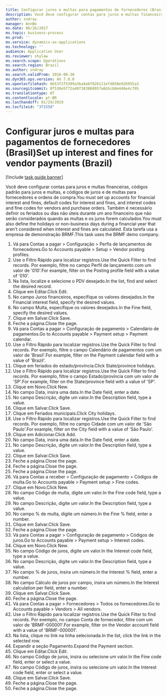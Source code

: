 ```yaml
---
title: Configurar juros e multas para pagamentos de fornecedores (Brasil)
description: Você deve configurar contas para juros e multas financeiras, códigos padrão para juros e multas, e códigos de juros e de multas para fornecedores e ordens de compra.
author: sndray
manager: AnnBe
ms.date: 06/26/2017
ms.topic: business-process
ms.prod: ''
ms.service: dynamics-ax-applications
ms.technology: ''
audience: Application User
ms.reviewer: shylaw
ms.search.scope: Operations
ms.search.region: Brazil
ms.author: sndray
ms.search.validFrom: 2016-06-30
ms.dyn365.ops.version: AX 7.0.0
ms.openlocfilehash: 6b53f2f5399a3ba4abf826111efd038e926955a3
ms.sourcegitcommit: 0f530e5f72a40f383868957a6b5cb0e446e4c795
ms.translationtype: HT
ms.contentlocale: pt-BR
ms.lasthandoff: 01/29/2019
ms.locfileid: "371558"
---
```

# <a name="set-up-interest-and-fines-for-vendor-payments-brazil"></a><span data-ttu-id="990c0-103">Configurar juros e multas para pagamentos de fornecedores (Brasil)</span><span class="sxs-lookup"><span data-stu-id="990c0-103">Set up interest and fines for vendor payments (Brazil)</span></span>

[!include [task guide banner](../../includes/task-guide-banner.md)]

<span data-ttu-id="990c0-104">Você deve configurar contas para juros e multas financeiras, códigos padrão para juros e multas, e códigos de juros e de multas para fornecedores e ordens de compra.</span><span class="sxs-lookup"><span data-stu-id="990c0-104">You must set up accounts for financial interest and fines, default codes for interest and fines, and interest codes and fine codes for vendors and purchase orders.</span></span> <span data-ttu-id="990c0-105">Também é necessário definir os feriados ou dias não úteis durante um ano financeiro que não serão considerados quando as multas e os juros forem calculados.</span><span class="sxs-lookup"><span data-stu-id="990c0-105">You must also define the holidays or non-business days during a financial year that aren't considered when interest and fines are calculated.</span></span>  <span data-ttu-id="990c0-106">Esta tarefa usa a empresa de demonstração BRMF.</span><span class="sxs-lookup"><span data-stu-id="990c0-106">This task uses the BRMF demo company.</span></span>

1. <span data-ttu-id="990c0-107">Vá para Contas a pagar > Configuração > Perfis de lançamentos de fornecedores.</span><span class="sxs-lookup"><span data-stu-id="990c0-107">Go to Accounts payable > Setup > Vendor posting profiles.</span></span>
2. <span data-ttu-id="990c0-108">Use o Filtro Rápido para localizar registros.</span><span class="sxs-lookup"><span data-stu-id="990c0-108">Use the Quick Filter to find records.</span></span> <span data-ttu-id="990c0-109">Por exemplo, filtre no campo Perfil de lançamento com um valor de '010'.</span><span class="sxs-lookup"><span data-stu-id="990c0-109">For example, filter on the Posting profile field with a value of '010'.</span></span>
3. <span data-ttu-id="990c0-110">Na lista, localize e selecione o PDV desejado.</span><span class="sxs-lookup"><span data-stu-id="990c0-110">In the list, find and select the desired record.</span></span>
4. <span data-ttu-id="990c0-111">Clique em Editar.</span><span class="sxs-lookup"><span data-stu-id="990c0-111">Click Edit.</span></span>
5. <span data-ttu-id="990c0-112">No campo Juros financeiros, especifique os valores desejados.</span><span class="sxs-lookup"><span data-stu-id="990c0-112">In the Financial interest field, specify the desired values.</span></span>
6. <span data-ttu-id="990c0-113">No campo Multa, especifique os valores desejados.</span><span class="sxs-lookup"><span data-stu-id="990c0-113">In the Fine field, specify the desired values.</span></span>
7. <span data-ttu-id="990c0-114">Clique em Salvar.</span><span class="sxs-lookup"><span data-stu-id="990c0-114">Click Save.</span></span>
8. <span data-ttu-id="990c0-115">Feche a página.</span><span class="sxs-lookup"><span data-stu-id="990c0-115">Close the page.</span></span>
9. <span data-ttu-id="990c0-116">Vá para Contas a pagar > Configuração de pagamento > Calendário de pagamentos.</span><span class="sxs-lookup"><span data-stu-id="990c0-116">Go to Accounts payable > Payment setup > Payment calendar.</span></span>
10. <span data-ttu-id="990c0-117">Use o Filtro Rápido para localizar registros.</span><span class="sxs-lookup"><span data-stu-id="990c0-117">Use the Quick Filter to find records.</span></span> <span data-ttu-id="990c0-118">Por exemplo, filtre o campo Calendário de pagamentos com um valor de 'Brasil'.</span><span class="sxs-lookup"><span data-stu-id="990c0-118">For example, filter on the Payment calendar field with a value of 'Brazil'.</span></span>
11. <span data-ttu-id="990c0-119">Clique em feriados do estado/província.</span><span class="sxs-lookup"><span data-stu-id="990c0-119">Click State/province holidays.</span></span>
12. <span data-ttu-id="990c0-120">Use o Filtro Rápido para localizar registros.</span><span class="sxs-lookup"><span data-stu-id="990c0-120">Use the Quick Filter to find records.</span></span> <span data-ttu-id="990c0-121">Por exemplo, filtre o campo Estado/província com um valor de 'SP'.</span><span class="sxs-lookup"><span data-stu-id="990c0-121">For example, filter on the State/province field with a value of 'SP'.</span></span>
13. <span data-ttu-id="990c0-122">Clique em Novo.</span><span class="sxs-lookup"><span data-stu-id="990c0-122">Click New.</span></span>
14. <span data-ttu-id="990c0-123">No campo Data, insira uma data.</span><span class="sxs-lookup"><span data-stu-id="990c0-123">In the Date field, enter a date.</span></span>
15. <span data-ttu-id="990c0-124">No campo Descrição, digite um valor.</span><span class="sxs-lookup"><span data-stu-id="990c0-124">In the Description field, type a value.</span></span>
16. <span data-ttu-id="990c0-125">Clique em Salvar.</span><span class="sxs-lookup"><span data-stu-id="990c0-125">Click Save.</span></span>
17. <span data-ttu-id="990c0-126">Clique em Feriados municipais.</span><span class="sxs-lookup"><span data-stu-id="990c0-126">Click City holidays.</span></span>
18. <span data-ttu-id="990c0-127">Use o Filtro Rápido para localizar registros.</span><span class="sxs-lookup"><span data-stu-id="990c0-127">Use the Quick Filter to find records.</span></span> <span data-ttu-id="990c0-128">Por exemplo, filtre no campo Cidade com um valor de 'São Paulo'.</span><span class="sxs-lookup"><span data-stu-id="990c0-128">For example, filter on the City field with a value of 'São Paulo'.</span></span>
19. <span data-ttu-id="990c0-129">Clique em Adicionar.</span><span class="sxs-lookup"><span data-stu-id="990c0-129">Click Add.</span></span>
20. <span data-ttu-id="990c0-130">No campo Data, insira uma data.</span><span class="sxs-lookup"><span data-stu-id="990c0-130">In the Date field, enter a date.</span></span>
21. <span data-ttu-id="990c0-131">No campo Descrição, digite um valor.</span><span class="sxs-lookup"><span data-stu-id="990c0-131">In the Description field, type a value.</span></span>
22. <span data-ttu-id="990c0-132">Clique em Salvar.</span><span class="sxs-lookup"><span data-stu-id="990c0-132">Click Save.</span></span>
23. <span data-ttu-id="990c0-133">Feche a página.</span><span class="sxs-lookup"><span data-stu-id="990c0-133">Close the page.</span></span>
24. <span data-ttu-id="990c0-134">Feche a página.</span><span class="sxs-lookup"><span data-stu-id="990c0-134">Close the page.</span></span>
25. <span data-ttu-id="990c0-135">Feche a página.</span><span class="sxs-lookup"><span data-stu-id="990c0-135">Close the page.</span></span>
26. <span data-ttu-id="990c0-136">Vá para Contas a receber > Configuração de pagamento > Códigos de multa.</span><span class="sxs-lookup"><span data-stu-id="990c0-136">Go to Accounts payable > Payment setup > Fine codes.</span></span>
27. <span data-ttu-id="990c0-137">Clique em Novo.</span><span class="sxs-lookup"><span data-stu-id="990c0-137">Click New.</span></span>
28. <span data-ttu-id="990c0-138">No campo Código de multa, digite um valor.</span><span class="sxs-lookup"><span data-stu-id="990c0-138">In the Fine code field, type a value.</span></span>
29. <span data-ttu-id="990c0-139">No campo Descrição, digite um valor.</span><span class="sxs-lookup"><span data-stu-id="990c0-139">In the Description field, type a value.</span></span>
30. <span data-ttu-id="990c0-140">No campo % de multa, digite um número.</span><span class="sxs-lookup"><span data-stu-id="990c0-140">In the Fine % field, enter a number.</span></span>
31. <span data-ttu-id="990c0-141">Clique em Salvar.</span><span class="sxs-lookup"><span data-stu-id="990c0-141">Click Save.</span></span>
32. <span data-ttu-id="990c0-142">Feche a página.</span><span class="sxs-lookup"><span data-stu-id="990c0-142">Close the page.</span></span>
33. <span data-ttu-id="990c0-143">Vá para Contas a pagar > Configuração de pagamento > Códigos de juros.</span><span class="sxs-lookup"><span data-stu-id="990c0-143">Go to Accounts payable > Payment setup > Interest codes.</span></span>
34. <span data-ttu-id="990c0-144">Clique em Novo.</span><span class="sxs-lookup"><span data-stu-id="990c0-144">Click New.</span></span>
35. <span data-ttu-id="990c0-145">No campo Código de juros, digite um valor.</span><span class="sxs-lookup"><span data-stu-id="990c0-145">In the Interest code field, type a value.</span></span>
36. <span data-ttu-id="990c0-146">No campo Descrição, digite um valor.</span><span class="sxs-lookup"><span data-stu-id="990c0-146">In the Description field, type a value.</span></span>
37. <span data-ttu-id="990c0-147">No campo % de juros, insira um número.</span><span class="sxs-lookup"><span data-stu-id="990c0-147">In the Interest % field, enter a number.</span></span>
38. <span data-ttu-id="990c0-148">No campo Cálculo de juros por campo, insira um número.</span><span class="sxs-lookup"><span data-stu-id="990c0-148">In the Interest calculation per field, enter a number.</span></span>
39. <span data-ttu-id="990c0-149">Clique em Salvar.</span><span class="sxs-lookup"><span data-stu-id="990c0-149">Click Save.</span></span>
40. <span data-ttu-id="990c0-150">Feche a página.</span><span class="sxs-lookup"><span data-stu-id="990c0-150">Close the page.</span></span>
41. <span data-ttu-id="990c0-151">Vá para Contas a pagar > Fornecedores > Todos os fornecedores.</span><span class="sxs-lookup"><span data-stu-id="990c0-151">Go to Accounts payable > Vendors > All vendors.</span></span>
42. <span data-ttu-id="990c0-152">Use o Filtro Rápido para localizar registros.</span><span class="sxs-lookup"><span data-stu-id="990c0-152">Use the Quick Filter to find records.</span></span> <span data-ttu-id="990c0-153">Por exemplo, no campo Conta de fornecedor, filtre com um valor de 'BRMF-000001'.</span><span class="sxs-lookup"><span data-stu-id="990c0-153">For example, filter on the Vendor account field with a value of 'BRMF-000001'.</span></span>
43. <span data-ttu-id="990c0-154">Na lista, clique no link na linha selecionada.</span><span class="sxs-lookup"><span data-stu-id="990c0-154">In the list, click the link in the selected row.</span></span>
44. <span data-ttu-id="990c0-155">Expandir a seção Pagamento.</span><span class="sxs-lookup"><span data-stu-id="990c0-155">Expand the Payment section.</span></span>
45. <span data-ttu-id="990c0-156">Clique em Editar.</span><span class="sxs-lookup"><span data-stu-id="990c0-156">Click Edit.</span></span>
46. <span data-ttu-id="990c0-157">No campo Código de juros, insira ou selecione um valor.</span><span class="sxs-lookup"><span data-stu-id="990c0-157">In the Fine code field, enter or select a value.</span></span>
47. <span data-ttu-id="990c0-158">No campo Código de juros, insira ou selecione um valor.</span><span class="sxs-lookup"><span data-stu-id="990c0-158">In the Interest code field, enter or select a value.</span></span>
48. <span data-ttu-id="990c0-159">Clique em Salvar.</span><span class="sxs-lookup"><span data-stu-id="990c0-159">Click Save.</span></span>
49. <span data-ttu-id="990c0-160">Feche a página.</span><span class="sxs-lookup"><span data-stu-id="990c0-160">Close the page.</span></span>
50. <span data-ttu-id="990c0-161">Feche a página.</span><span class="sxs-lookup"><span data-stu-id="990c0-161">Close the page.</span></span>

